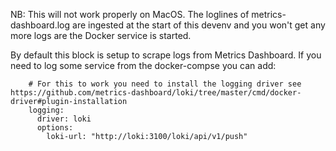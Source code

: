 NB: This will not work properly on MacOS. The loglines of metrics-dashboard.log are ingested at the start of this devenv and you won't get any more logs are the Docker service is started.

By default this block is setup to scrape logs from Metrics Dashboard. If you need to log some service from the docker-compse you can add:
```
    # For this to work you need to install the logging driver see https://github.com/metrics-dashboard/loki/tree/master/cmd/docker-driver#plugin-installation
    logging:
      driver: loki
      options:
        loki-url: "http://loki:3100/loki/api/v1/push"
```